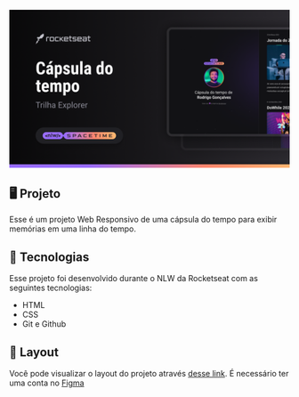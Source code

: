 <p align="center">
  <img src=".github/preview.png" alt="Demonstração do Projeto" witdh="100%" />
</p>

## 🖥 Projeto
Esse é um projeto Web Responsivo de uma cápsula do tempo para exibir memórias em uma linha do tempo.

## 🚀 Tecnologias
Esse projeto foi desenvolvido durante o NLW da Rocketseat com as seguintes tecnologias:

- HTML
- CSS
- Git e Github

## 📌 Layout
Você pode visualizar o layout do projeto através [desse link](https://www.figma.com/file/iZioqObUyCQ4fFRNxF6exr/C%C3%A1psula-do-tempo?type=design&node-id=306%3A84&t=ZaopHYQ9m2VAdxlo-1).
É necessário ter uma conta no [Figma](https://www.figma.com)